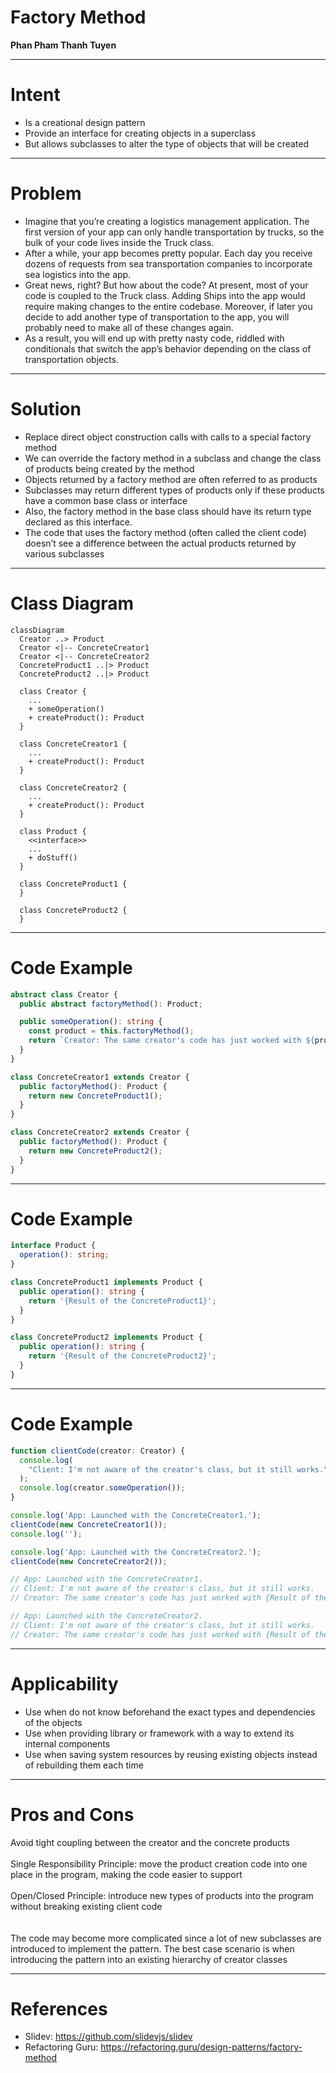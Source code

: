# Factory Method

**<uil-user /> Phan Pham Thanh Tuyen**

<PrimaryButton />
<SecondaryButton />

---

# Intent

- Is a creational design pattern
- Provide an interface for creating objects in a superclass
- But allows subclasses to alter the type of objects that will be created

---

# Problem

- Imagine that you’re creating a logistics management application. The first version of your app can only handle transportation by trucks, so the bulk of your code lives inside the Truck class.
- After a while, your app becomes pretty popular. Each day you receive dozens of requests from sea transportation companies to incorporate sea logistics into the app.
- Great news, right? But how about the code? At present, most of your code is coupled to the Truck class. Adding Ships into the app would require making changes to the entire codebase. Moreover, if later you decide to add another type of transportation to the app, you will probably need to make all of these changes again.
- As a result, you will end up with pretty nasty code, riddled with conditionals that switch the app’s behavior depending on the class of transportation objects.

---

# Solution

- Replace direct object construction calls with calls to a special factory method
- We can override the factory method in a subclass and change the class of products being created by the method
- Objects returned by a factory method are often referred to as products
- Subclasses may return different types of products only if these products have a common base class or interface
- Also, the factory method in the base class should have its return type declared as this interface.
- The code that uses the factory method (often called the client code) doesn’t see a difference between the actual products returned by various subclasses

---

# Class Diagram

```mermaid {theme: 'neutral'}
classDiagram
  Creator ..> Product
  Creator <|-- ConcreteCreator1
  Creator <|-- ConcreteCreator2
  ConcreteProduct1 ..|> Product
  ConcreteProduct2 ..|> Product

  class Creator {
    ...
    + someOperation()
    + createProduct(): Product
  }

  class ConcreteCreator1 {
    ...
    + createProduct(): Product
  }

  class ConcreteCreator2 {
    ...
    + createProduct(): Product
  }

  class Product {
    <<interface>>
    ...
    + doStuff()
  }

  class ConcreteProduct1 {
  }

  class ConcreteProduct2 {
  }
```

---

# Code Example <uil-java-script class="text-yellow-400" />

```ts {all|1|2|4-7|6|10|11-13|16|17-19|all}
abstract class Creator {
  public abstract factoryMethod(): Product;

  public someOperation(): string {
    const product = this.factoryMethod();
    return `Creator: The same creator's code has just worked with ${product.operation()}`;
  }
}

class ConcreteCreator1 extends Creator {
  public factoryMethod(): Product {
    return new ConcreteProduct1();
  }
}

class ConcreteCreator2 extends Creator {
  public factoryMethod(): Product {
    return new ConcreteProduct2();
  }
}
```

---

# Code Example <uil-java-script class="text-yellow-400" />

```ts {all|1-3|5|6-8|11|12-14|all}
interface Product {
  operation(): string;
}

class ConcreteProduct1 implements Product {
  public operation(): string {
    return '{Result of the ConcreteProduct1}';
  }
}

class ConcreteProduct2 implements Product {
  public operation(): string {
    return '{Result of the ConcreteProduct2}';
  }
}
```

---

# Code Example <uil-java-script class="text-yellow-400" />

```ts {all|8,15|9|1|2-4,16|5,17|10,18|12,19|1|2-4,20|5,21|all}
function clientCode(creator: Creator) {
  console.log(
    "Client: I'm not aware of the creator's class, but it still works."
  );
  console.log(creator.someOperation());
}

console.log('App: Launched with the ConcreteCreator1.');
clientCode(new ConcreteCreator1());
console.log('');

console.log('App: Launched with the ConcreteCreator2.');
clientCode(new ConcreteCreator2());

// App: Launched with the ConcreteCreator1.
// Client: I'm not aware of the creator's class, but it still works.
// Creator: The same creator's code has just worked with {Result of the ConcreteProduct1}

// App: Launched with the ConcreteCreator2.
// Client: I'm not aware of the creator's class, but it still works.
// Creator: The same creator's code has just worked with {Result of the ConcreteProduct2}
```

---

# Applicability

- Use when do not know beforehand the exact types and dependencies of the objects
- Use when providing library or framework with a way to extend its internal components
- Use when saving system resources by reusing existing objects instead of rebuilding them each time

---

# Pros and Cons

<uim-check class="text-green-400" /> Avoid tight coupling between the creator and the concrete products<br /><br />
<uim-check class="text-green-400" /> Single Responsibility Principle: move the product creation code into one place in the program, making the code easier to support<br /><br />
<uim-check class="text-green-400" /> Open/Closed Principle: introduce new types of products into the program without breaking existing client code<br /><br />
<br />
<uim-multiply class="text-red-400" /> The code may become more complicated since a lot of new subclasses are introduced to implement the pattern. The best case scenario is when introducing the pattern into an existing hierarchy of creator classes

---

# References

- Slidev: https://github.com/slidevjs/slidev
- Refactoring Guru: https://refactoring.guru/design-patterns/factory-method
